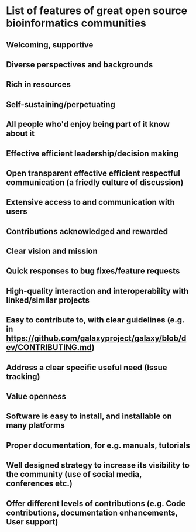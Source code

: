 # List of features of great open source bioinformatics communities

## Welcoming, supportive

## Diverse perspectives and backgrounds

## Rich in resources

## Self-sustaining/perpetuating

## All people who'd enjoy being part of it know about it

## Effective efficient leadership/decision making

## Open transparent effective efficient respectful communication (a friedly culture of discussion)

## Extensive access to and communication with users

## Contributions acknowledged and rewarded

## Clear vision and mission

## Quick responses to bug fixes/feature requests

## High-quality interaction and interoperability with linked/similar projects

## Easy to contribute to, with clear guidelines (e.g. in https://github.com/galaxyproject/galaxy/blob/dev/CONTRIBUTING.md) 

## Address a clear specific useful need (Issue tracking)

## Value openness

## Software is easy to install, and installable on many platforms

## Proper documentation, for e.g. manuals, tutorials

## Well designed strategy to increase its visibility to the community (use of social media, conferences etc.)

## Offer different levels of contributions (e.g. Code contributions, documentation enhancements, User support)